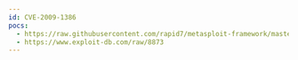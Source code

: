 ```yaml
---
id: CVE-2009-1386
pocs:
  - https://raw.githubusercontent.com/rapid7/metasploit-framework/master/modules/auxiliary/dos/ssl/dtls_changecipherspec.rb
  - https://www.exploit-db.com/raw/8873
---
```

